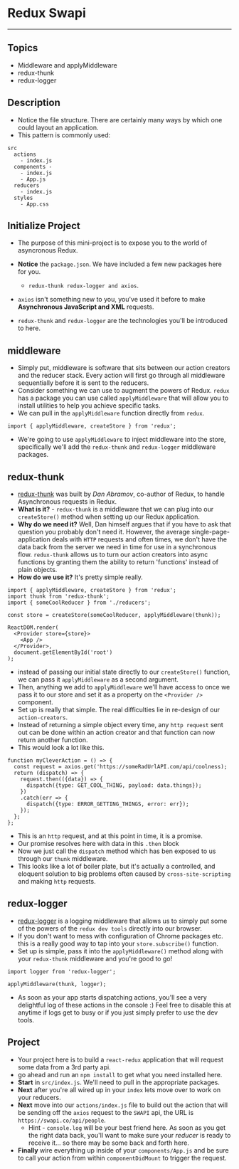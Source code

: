 # Redux Swapi

---

## Topics

* Middleware and applyMiddleware
* redux-thunk
* redux-logger

## Description

* Notice the file structure. There are certainly many ways by which one could layout an application.
* This pattern is commonly used:

```
src
  actions
    - index.js
  components -
    - index.js
    - App.js
  reducers
    - index.js
  styles
    - App.css
```

## Initialize Project

* The purpose of this mini-project is to expose you to the world of asyncronous Redux.
* **Notice** the `package.json`. We have included a few new packages here for you.

  * `redux-thunk redux-logger and axios`.

* `axios` isn't something new to you, you've used it before to make **Asynchronous JavaScript and XML** requests.
* `redux-thunk` and `redux-logger` are the technologies you'll be introduced to here.

## middleware

* Simply put, middleware is software that sits between our action creators and the reducer stack. Every action will first go through all middleware sequentially before it is sent to the reducers.
* Consider something we can use to augment the powers of Redux. `redux` has a package you can use called `applyMiddleware` that will allow you to install utilities to help you achieve specific tasks.
* We can pull in the `applyMiddleware` function directly from `redux`.

```
import { applyMiddleware, createStore } from 'redux';
```

* We're going to use `applyMiddleware` to inject middleware into the store, specifically we'll add the `redux-thunk` and `redux-logger` middleware packages.

## redux-thunk

* [redux-thunk](https://github.com/gaearon/redux-thunk) was built by _Dan Abramov_, co-author of Redux, to handle Asynchronous requests in Redux.
* **What is it?** - `redux-thunk` is a middleware that we can plug into our `createStore()` method when setting up our Redux application.
* **Why do we need it?** Well, Dan himself argues that if you have to ask that question you probably don't need it. However, the average single-page-application deals with `HTTP` requests and often times, we don't have the data back from the server we need in time for use in a synchronous flow. `redux-thunk` allows us to turn our action creators into async functions by granting them the ability to return 'functions' instead of plain objects.
* **How do we use it?** It's pretty simple really.

```
import { applyMiddleware, createStore } from 'redux';
import thunk from 'redux-thunk';
import { someCoolReducer } from './reducers';

const store = createStore(someCoolReducer, applyMiddleware(thunk));

ReactDOM.render(
  <Provider store={store}>
    <App />
  </Provider>,
  document.getElementById('root')
);
```

* instead of passing our initial state directly to our `createStore()` function, we can pass it `applyMiddleware` as a second argument.
* Then, anything we add to `applyMiddleware` we'll have access to once we pass it to our store and set it as a property on the `<Provider />` component.
* Set up is really that simple. The real difficulties lie in re-design of our `action-creators`.
* Instead of returning a simple object every time, any `http request` sent out can be done within an action creator and that function can now return another function.
* This would look a lot like this.

```
function myCleverAction = () => {
  const request = axios.get('https://someRadUrlAPI.com/api/coolness);
  return (dispatch) => {
    request.then(({data}) => {
      dispatch({type: GET_COOL_THING, payload: data.things});
    })
    .catch(err => {
      dispatch({type: ERROR_GETTING_THINGS, error: err});
    });
  };
};
```

* This is an `http` request, and at this point in time, it is a promise.
* Our promise resolves here with data in this `.then` block
* Now we just call the `dispatch` method which has ben exposed to us through our `thunk` middleware.
* This looks like a lot of boiler plate, but it's actually a controlled, and eloquent solution to big problems often caused by `cross-site-scripting` and making `http` requests.

## redux-logger

* [redux-logger](https://github.com/evgenyrodionov/redux-logger) is a logging middleware that allows us to simply put some of the powers of the `redux dev tools` directly into our browser.
* If you don't want to mess with configuration of Chrome packages etc. this is a really good way to tap into your `store.subscribe()` function.
* Set up is simple, pass it into the `applyMiddleware()` method along with your `redux-thunk` middleware and you're good to go!

```
import logger from 'redux-logger';

applyMiddleware(thunk, logger);
```

* As soon as your app starts dispatching actions, you'll see a very delightful log of these actions in the console :) Feel free to disable this at anytime if logs get to busy or if you just simply prefer to use the dev tools.

## Project

* Your project here is to build a `react-redux` application that will request some data from a 3rd party api.
* go ahead and run an `npm install` to get what you need installed here.
* **Start** in `src/index.js`. We'll need to pull in the appropriate packages.
* **Next** after you're all wired up in your `index` lets move over to work on your reducers.
* **Next** move into our `actions/index.js` file to build out the action that will be sending off the `axios` request to the `SWAPI` api, the URL is `https://swapi.co/api/people`.
  * Hint - `console.log` will be your best friend here. As soon as you get the right data back, you'll want to make sure your _reducer_ is ready to receive it... so there may be some back and forth here.
* **Finally** wire everything up inside of your `components/App.js` and be sure to call your action from within `componentDidMount` to trigger the request.
